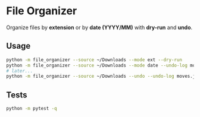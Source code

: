 # File Organizer 

Organize files by **extension** or by **date (YYYY/MM)** with **dry-run** and **undo**.

## Usage
```bash
python -m file_organizer --source ~/Downloads --mode ext --dry-run
python -m file_organizer --source ~/Downloads --mode date --undo-log moves.json
# later...
python -m file_organizer --source ~/Downloads --undo --undo-log moves.json
```

## Tests
```bash
python -m pytest -q
```
